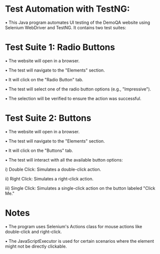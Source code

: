 # Test Automation with TestNG: 

• This Java program automates UI testing of the DemoQA website using Selenium WebDriver and TestNG. It contains two test suites:



# Test Suite 1: Radio Buttons

• The website will open in a browser.

• The test will navigate to the "Elements" section.

• It will click on the "Radio Button" tab.

• The test will select one of the radio button options (e.g., "Impressive").

• The selection will be verified to ensure the action was successful.



# Test Suite 2: Buttons

• The website will open in a browser.

• The test will navigate to the "Elements" section.

• It will click on the "Buttons" tab.

• The test will interact with all the available button options:

  i) Double Click: Simulates a double-click action.
  
  ii) Right Click: Simulates a right-click action.
  
  iii) Single Click: Simulates a single-click action on the button labeled "Click Me."



# Notes

• The program uses Selenium's Actions class for mouse actions like double-click and right-click.

• The JavaScriptExecutor is used for certain scenarios where the element might not be directly clickable.
